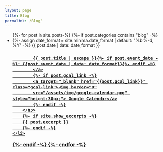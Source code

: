 ```yaml
---
layout: page
title: Blog
permalink: /Blog/
---
```


<ul class="post-list">
{%- for post in site.posts-%}
{%- if post.categories contains "blog" -%}
	<li>
		{%- assign date_format = site.minima.date_format | default: "%b %-d, %Y" -%}
		<span class="post-meta">{{ post.date | date: date_format }}</span>
		<h3>
			<a class="post-link" href="{{ post.url | relative_url }}">
			
			{{ post.title | escape }}{%- if post.event_date -%}: {{post.event_date | date: date_format}}{%- endif -%}
			</a>
			{%- if post.gcal_link -%}
			<a target="_blank" href="{{post.gcal_link}}" class="gcal-link"><img border="0"
			src="/assets/img/google-calendar.png" style="height:30px;"> Google Calendar</a>
			{%- endif -%}
		</h3>
		{%- if site.show_excerpts -%}
		{{ post.excerpt }}
		{%- endif -%}
	</li>

{%- endif -%}
{%- endfor -%}
</ul>
